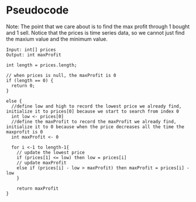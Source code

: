 # Pseudocode
Note: The point that we care about is to find the max profit through 1 bought and 1 sell. Notice that the prices is time series data, so we cannot just find the maxium value and the minimum value.
```
Input: int[] prices
Output: int maxProfit

int length = prices.length;

// when prices is null, the maxProfit is 0
if (length == 0) {
  return 0;
}

else {
  //define low and high to record the lowest price we already find, initialize it to prices[0] because we start to search from index 0
  int low <- prices[0]
  //define the maxProfit to record the maxProfit we already find, initialize it to 0 because when the price decreases all the time the maxprofit is 0
  int maxProfit <- 0
  
  for i <-1 to length-1{
    // update the lowest price
    if (prices[1] <= low) then low = prices[i]
    // update maxProfit
    else if (prices[i] - low > maxProfit) then maxProfit = prices[i] - low
    }
    
    return maxProfit
}
```
